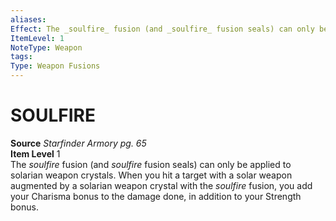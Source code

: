 ```yaml
---
aliases: 
Effect: The _soulfire_ fusion (and _soulfire_ fusion seals) can only be applied to solarian weapon crystals. When you hit a target with a solar weapon augmented by a solarian weapon crystal with the _soulfire_ fusion, you add your Charisma bonus to the damage done, in addition to your Strength bonus.
ItemLevel: 1
NoteType: Weapon
tags: 
Type: Weapon Fusions
---
```

# SOULFIRE
**Source** _Starfinder Armory pg. 65_  
**Item Level** 1  
The _soulfire_ fusion (and _soulfire_ fusion seals) can only be applied to solarian weapon crystals. When you hit a target with a solar weapon augmented by a solarian weapon crystal with the _soulfire_ fusion, you add your Charisma bonus to the damage done, in addition to your Strength bonus.